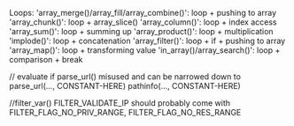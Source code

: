 Loops:
    'array_merge()/array_fill/array_combine()': loop + pushing to array
    'array_chunk()':                            loop + array_slice()
    'array_column()':                           loop + index access
    'array_sum()':                              loop + summing up
    'array_product()':                          loop + multiplication
    'implode()':                                loop + concatenation
    'array_filter()':                           loop + if + pushing to array
    'array_map()':                              loop + transforming value
    'in_array()/array_search()':                loop + comparison + break

// evaluate if parse_url() misused and can be narrowed down to
parse_url(..., CONSTANT-HERE)
pathinfo(..., CONSTANT-HERE)

//filter_var()
FILTER_VALIDATE_IP should probably come with FILTER_FLAG_NO_PRIV_RANGE, FILTER_FLAG_NO_RES_RANGE
